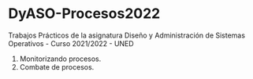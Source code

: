 # DyASO-Procesos2022
Trabajos Prácticos de la asignatura Diseño y Administración de Sistemas Operativos - Curso 2021/2022 - UNED


01. Monitorizando procesos.
02. Combate de procesos.
